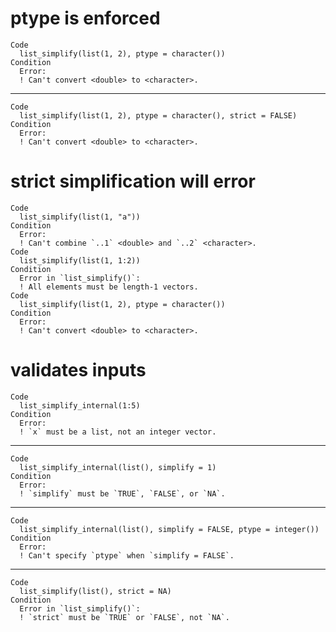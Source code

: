 # ptype is enforced

    Code
      list_simplify(list(1, 2), ptype = character())
    Condition
      Error:
      ! Can't convert <double> to <character>.

---

    Code
      list_simplify(list(1, 2), ptype = character(), strict = FALSE)
    Condition
      Error:
      ! Can't convert <double> to <character>.

# strict simplification will error

    Code
      list_simplify(list(1, "a"))
    Condition
      Error:
      ! Can't combine `..1` <double> and `..2` <character>.
    Code
      list_simplify(list(1, 1:2))
    Condition
      Error in `list_simplify()`:
      ! All elements must be length-1 vectors.
    Code
      list_simplify(list(1, 2), ptype = character())
    Condition
      Error:
      ! Can't convert <double> to <character>.

# validates inputs

    Code
      list_simplify_internal(1:5)
    Condition
      Error:
      ! `x` must be a list, not an integer vector.

---

    Code
      list_simplify_internal(list(), simplify = 1)
    Condition
      Error:
      ! `simplify` must be `TRUE`, `FALSE`, or `NA`.

---

    Code
      list_simplify_internal(list(), simplify = FALSE, ptype = integer())
    Condition
      Error:
      ! Can't specify `ptype` when `simplify = FALSE`.

---

    Code
      list_simplify(list(), strict = NA)
    Condition
      Error in `list_simplify()`:
      ! `strict` must be `TRUE` or `FALSE`, not `NA`.

